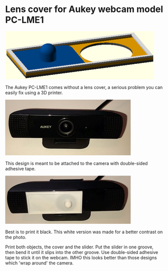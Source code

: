 # Lens cover for Aukey webcam model PC-LME1

![](https://github.com/Moon70/WebcamLensCover/blob/main/LensCoverAnim.png?raw=true)





The Aukey PC-LME1 comes without a lens cover, a serious problem you can easily fix using a 3D printer.

![](https://github.com/Moon70/WebcamLensCover/blob/main/Aukey_PC-LME1.jpg?raw=true)





This design is meant to be attached to the camera with double-sided adhesive tape.

![](https://github.com/Moon70/WebcamLensCover/blob/main/Aukey_PC-LME1_WithCover.jpg?raw=true)





Best is to print it black. This white version was made for a better contrast on the photo.

Print both objects, the cover and the slider. Put the slider in one groove, then bend it until it slips into the other groove. Use double-sided adhesive tape to stick it on the webcam. IMHO this looks better than those designs which 'wrap around' the camera.
